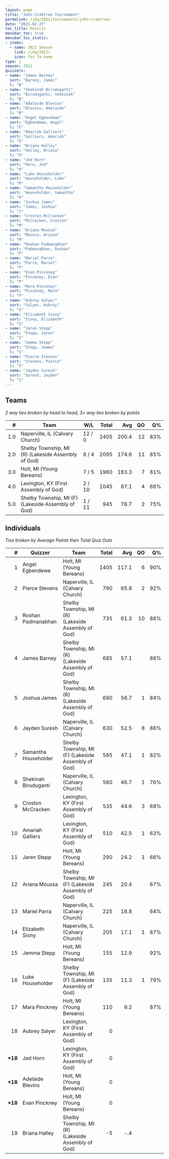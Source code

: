 ```yaml
---
layout: page
title: "John Crabtree Tournament"
permalink: /jbq/2021/tournaments/john-crabtree/
date: "2021-02-27"
toc_title: Results
menubar_toc: true
menubar_toc_static:
- items:
  - name: 2021 Season
    link: /jbq/2021/
    icon: fas fa-home
type: j
season: 2021
quizzers:
- name: "James Barney"
  sort: "Barney, James"
  l: "B"
- name: "Shekinah Biruduganti"
  sort: "Biruduganti, Shekinah"
  l: "B"
- name: "Adelaide Blevins"
  sort: "Blevins, Adelaide"
  l: "B"
- name: "Angel Egbendewe"
  sort: "Egbendewe, Angel"
  l: "E"
- name: "Amariah Galliers"
  sort: "Galliers, Amariah"
  l: "G"
- name: "Briana Halley"
  sort: "Halley, Briana"
  l: "H"
- name: "Jed Horn"
  sort: "Horn, Jed"
  l: "H"
- name: "Luke Householder"
  sort: "Householder, Luke"
  l: "H"
- name: "Samantha Householder"
  sort: "Householder, Samantha"
  l: "H"
- name: "Joshua James"
  sort: "James, Joshua"
  l: "J"
- name: "Croston McCracken"
  sort: "McCracken, Croston"
  l: "M"
- name: "Ariana Moussa"
  sort: "Moussa, Ariana"
  l: "M"
- name: "Roshan Padmanabhan"
  sort: "Padmanabhan, Roshan"
  l: "P"
- name: "Mariel Parra"
  sort: "Parra, Mariel"
  l: "P"
- name: "Evan Pinckney"
  sort: "Pinckney, Evan"
  l: "P"
- name: "Mara Pinckney"
  sort: "Pinckney, Mara"
  l: "P"
- name: "Aubrey Salyer"
  sort: "Salyer, Aubrey"
  l: "S"
- name: "Elizabeth Siony"
  sort: "Siony, Elizabeth"
  l: "S"
- name: "Jaren Stepp"
  sort: "Stepp, Jaren"
  l: "S"
- name: "Jemma Stepp"
  sort: "Stepp, Jemma"
  l: "S"
- name: "Pierce Stevens"
  sort: "Stevens, Pierce"
  l: "S"
- name: "Jayden Suresh"
  sort: "Suresh, Jayden"
  l: "S"
---
```


## Teams

*2 way ties broken by head to head, 3+ way ties broken by points*

|    # | Team                                               | W/L    | Total |   Avg |   QO |   Q% |
| ---: | -------------------------------------------------- | ------ | ----: | ----: | ---: | ---: |
|  1.0 | Naperville, IL (Calvary Church)                    | 12 / 0 |  2405 | 200.4 |   12 |  83% |
|  2.0 | Shelby Township, MI (R) (Lakeside Assembly of God) | 8 / 4  |  2095 | 174.6 |   11 |  85% |
|  3.0 | Holt, MI (Young Bereans)                           | 7 / 5  |  1960 | 163.3 |    7 |  81% |
|  4.0 | Lexington, KY (First Assembly of God)              | 2 / 10 |  1045 |  87.1 |    4 |  66% |
|  5.0 | Shelby Township, MI (F) (Lakeside Assembly of God) | 1 / 11 |   945 |  78.7 |    2 |  75% |

## Individuals

*Ties broken by Average Points then Total Quiz Outs*

|        # | Quizzer              | Team                                               | Total |   Avg |   QO |   Q% |
| -------: | -------------------- | -------------------------------------------------- | ----: | ----: | ---: | ---: |
|        1 | Angel Egbendewe      | Holt, MI (Young Bereans)                           |  1405 | 117.1 |    6 |  90% |
|        2 | Pierce Stevens       | Naperville, IL (Calvary Church)                    |   790 |  65.8 |    2 |  92% |
|        3 | Roshan Padmanabhan   | Shelby Township, MI (R) (Lakeside Assembly of God) |   735 |  61.3 |   10 |  86% |
|        4 | James Barney         | Shelby Township, MI (R) (Lakeside Assembly of God) |   685 |  57.1 |      |  86% |
|        5 | Joshua James         | Shelby Township, MI (R) (Lakeside Assembly of God) |   680 |  56.7 |    1 |  84% |
|        6 | Jayden Suresh        | Naperville, IL (Calvary Church)                    |   630 |  52.5 |    8 |  86% |
|        7 | Samantha Householder | Shelby Township, MI (F) (Lakeside Assembly of God) |   565 |  47.1 |    1 |  82% |
|        8 | Shekinah Biruduganti | Naperville, IL (Calvary Church)                    |   560 |  46.7 |    1 |  76% |
|        9 | Croston McCracken    | Lexington, KY (First Assembly of God)              |   535 |  44.6 |    3 |  68% |
|       10 | Amariah Galliers     | Lexington, KY (First Assembly of God)              |   510 |  42.5 |    1 |  63% |
|       11 | Jaren Stepp          | Holt, MI (Young Bereans)                           |   290 |  24.2 |    1 |  66% |
|       12 | Ariana Moussa        | Shelby Township, MI (F) (Lakeside Assembly of God) |   245 |  20.4 |      |  67% |
|       13 | Mariel Parra         | Naperville, IL (Calvary Church)                    |   225 |  18.8 |      |  64% |
|       14 | Elizabeth Siony      | Naperville, IL (Calvary Church)                    |   205 |  17.1 |    1 |  87% |
|       15 | Jemma Stepp          | Holt, MI (Young Bereans)                           |   155 |  12.9 |      |  92% |
|       16 | Luke Householder     | Shelby Township, MI (F) (Lakeside Assembly of God) |   135 |  11.3 |    1 |  79% |
|       17 | Mara Pinckney        | Holt, MI (Young Bereans)                           |   110 |   9.2 |      |  87% |
|       18 | Aubrey Salyer        | Lexington, KY (First Assembly of God)              |     0 |       |      |      |
| **\*18** | Jed Horn             | Lexington, KY (First Assembly of God)              |     0 |       |      |      |
| **\*18** | Adelaide Blevins     | Holt, MI (Young Bereans)                           |     0 |       |      |      |
| **\*18** | Evan Pinckney        | Holt, MI (Young Bereans)                           |     0 |       |      |      |
|       19 | Briana Halley        | Shelby Township, MI (R) (Lakeside Assembly of God) |    -5 |   -.4 |      |      |